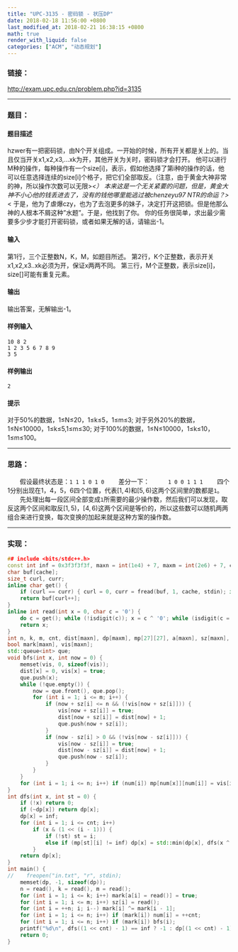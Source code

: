 ```yaml
---
title: "UPC-3135 - 密码锁 - 状压DP"
date: 2018-02-18 11:56:00 +0800
last_modified_at: 2018-02-21 16:38:15 +0800
math: true
render_with_liquid: false
categories: ["ACM", "动态规划"]
---
```


### 链接：

http://exam.upc.edu.cn/problem.php?id=3135

---
### 题目：

#### 题目描述
hzwer有一把密码锁，由N个开关组成。一开始的时候，所有开关都是关上的。当且仅当开关x1,x2,x3,...xk为开，其他开关为关时，密码锁才会打开。
他可以进行M种的操作，每种操作有一个size[i]，表示，假如他选择了第i种的操作的话，他可以任意选择连续的size[i]个格子，把它们全部取反。（注意，由于黄金大神非常的神，所以操作次数可以无限>_<）
本来这是一个无关紧要的问题，但是，黄金大神不小心他的钱丢进去了，没有的钱他哪里能逃过被chenzeyu97 NTR的命运？>_<  于是，他为了虐爆czy，也为了去泡更多的妹子，决定打开这把锁。但是他那么神的人根本不屑这种”水题”。于是，他找到了你。
你的任务很简单，求出最少需要多少步才能打开密码锁，或者如果无解的话，请输出-1。
#### 输入
第1行，三个正整数N，K，M，如题目所述。
第2行，K个正整数，表示开关x1,x2,x3..xk必须为开，保证x两两不同。
第三行，M个正整数，表示size[i]，size[]可能有重复元素。
#### 输出
输出答案，无解输出-1。
#### 样例输入
```
10 8 2
1 2 3 5 6 7 8 9
3 5
```
#### 样例输出
```
2
```
#### 提示
对于50%的数据，1≤N≤20，1≤k≤5，1≤m≤3;
对于另外20%的数据，1≤N≤10000，1≤k≤5,1≤m≤30;
对于100%的数据，1≤N≤10000，1≤k≤10，1≤m≤100。

---
### 思路：

&emsp;&emsp;假设最终状态是：`1 1 1 0 1 0`
&emsp;&emsp;差分一下：&emsp;&emsp;&emsp;`1 0 0 1 1 1`
&emsp;&emsp;四个1分别出现在1，4，5，6四个位置，代表$[1, 4)$和$[5, 6)$这两个区间里的数都是`1`。
&emsp;&emsp;先处理出每一段区间全部变成`1`所需要的最少操作数，然后我们可以发现，取反这两个区间和取反$[1,5)$，$[4,6)$这两个区间是等价的，所以这些数可以随机两两组合来进行变换，每次变换的加起来就是这种方案的操作数。

---
### 实现：

```cpp
## include <bits/stdc++.h>
const int inf = 0x3f3f3f3f, maxn = int(1e4) + 7, maxm = int(2e6) + 7, cache = 1 << 16;
char buf[cache];
size_t curl, curr;
inline char get() {
    if (curl == curr) { curl = 0, curr = fread(buf, 1, cache, stdin); if (curr == curl) return EOF; }
    return buf[curl++];
}
inline int read(int x = 0, char c = '0') {
    do c = get(); while (!isdigit(c)); x = c ^ '0'; while (isdigit(c = get())) x = x * 10 + (c ^ '0');
    return x;
}
int n, k, m, cnt, dist[maxn], dp[maxm], mp[27][27], a[maxn], sz[maxn], num[maxn];
bool mark[maxn], vis[maxn];
std::queue<int> que;
void bfs(int x, int now = 0) {
    memset(vis, 0, sizeof(vis));
    dist[x] = 0, vis[x] = true;
    que.push(x);
    while (!que.empty()) {
        now = que.front(), que.pop();
        for (int i = 1; i <= m; i++) {
            if (now + sz[i] <= n && (!vis[now + sz[i]])) {
                vis[now + sz[i]] = true;
                dist[now + sz[i]] = dist[now] + 1;
                que.push(now + sz[i]);
            }
            if (now - sz[i] > 0 && (!vis[now - sz[i]])) {
                vis[now - sz[i]] = true;
                dist[now - sz[i]] = dist[now] + 1;
                que.push(now - sz[i]);
            }
        }
    }
    for (int i = 1; i <= n; i++) if (num[i]) mp[num[x]][num[i]] = vis[i] ? dist[i] : inf;
}
int dfs(int x, int st = 0) {
    if (!x) return 0;
    if (~dp[x]) return dp[x];
    dp[x] = inf;
    for (int i = 1; i <= cnt; i++)
        if (x & (1 << (i - 1))) {
            if (!st) st = i;
            else if (mp[st][i] != inf) dp[x] = std::min(dp[x], dfs(x ^ (1 << (st - 1)) ^ (1 << (i - 1))) + mp[st][i]);
        }
    return dp[x];
}
int main() {
//    freopen("in.txt", "r", stdin);
    memset(dp, -1, sizeof(dp));
    n = read(), k = read(), m = read();
    for (int i = 1; i <= k; i++) mark[a[i] = read()] = true;
    for (int i = 1; i <= m; i++) sz[i] = read();
    for (int i = ++n; i; i--) mark[i] ^= mark[i - 1];
    for (int i = 1; i <= n; i++) if (mark[i]) num[i] = ++cnt;
    for (int i = 1; i <= n; i++) if (mark[i]) bfs(i);
    printf("%d\n", dfs((1 << cnt) - 1) == inf ? -1 : dp[(1 << cnt) - 1]);
    return 0;
}
```